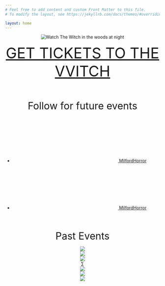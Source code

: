 ```yaml
---
# Feel free to add content and custom Front Matter to this file.
# To modify the layout, see https://jekyllrb.com/docs/themes/#overriding-theme-defaults

layout: home
---
```


<center>
<img alt="Watch The Witch in the woods at night" src="/assets/TheWitchBanner.png">
<p><a style="font-size: 3rem;" href="https://www.eventbrite.com/e/watch-a-horror-movie-in-the-woods-at-night-the-vvitch-tickets-911646638637">GET TICKETS TO THE VVITCH</a>


<p style="margin-top:4rem;">
  <span style="font-size: 2rem;">Follow for future events</span>
  <ul class="social-media-list">
    <li>
      <a href="https://www.facebook.com/MilfordHorror">
	<svg class="svg-icon"><use xlink:href="/assets/minima-social-icons.svg#facebook"></use></svg>
	<span class="username">MilfordHorror</span>
      </a>
    </li>
    <li>
      <a href="https://instagram.com/MilfordHorror">
	<svg class="svg-icon"><use xlink:href="/assets/minima-social-icons.svg#instagram"></use></svg>
	<span class="username">MilfordHorror</span>
      </a>
    </li>
  </ul>

<p style="margin-top:4rem;">
<span style="font-size: 2rem;">Past Events</span>
  <div class="past-events">
    <div>
      <img src="/assets/past-exorcist.jpg">
    </div>
    <div>
      <img src="/assets/past-ed2.jpg">
    </div>
    <div>
      <img src="/assets/past-f13.jpg">
    </div>
∑    <div>
      <img src="/assets/past-blairwitch.jpg">
    </div>
    <div>
      <img src="/assets/past-mpl.jpg">
    </div>
    <div>
      <img src="/assets/past-mac.jpg">
    </div>
</div>

  
  <script type="text/javascript">
    $(document).ready(function(){
      $('.past-events').slick({
      });
    });
  </script>
				
